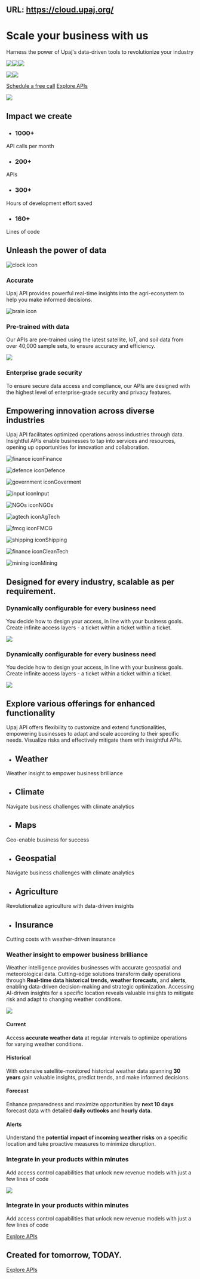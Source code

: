 URL: https://cloud.upaj.org/
---
# Scale your    business with us

Harness the power of Upaj's data-driven tools to revolutionize your industry

![](https://cloud.upaj.org/assets/images/mobile-icon-1.svg)![](https://cloud.upaj.org/assets/images/mobile-icon-2.svg)![](https://cloud.upaj.org/assets/images/mobile-icon-3.svg)

![](https://cloud.upaj.org/assets/images/mobile-icon-4.svg)![](https://cloud.upaj.org/assets/images/mobile-icon-5.svg)

[Schedule a free call](https://cloud.upaj.org/inquiry) [Explore APIs](https://cloud.upaj.org/api-list)

![](https://cloud.upaj.org/assets/images/home-banner.svg)

## Impact we create

- ### 1000+


API calls per month

- ### 200+


APIs

- ### 300+


Hours of development effort saved

- ### 160+


Lines of code


## Unleash the power of data

![clock icon](https://cloud.upaj.org/assets/images/wall-clock%201.svg)

### Accurate

Upaj API provides powerful real-time insights into the agri-ecosystem to help you make informed decisions.

![brain icon](https://cloud.upaj.org/assets/images/brain.svg)

### Pre-trained with data

Our APIs are pre-trained using the latest satellite, IoT, and soil data from over 40,000 sample sets, to ensure accuracy and efficiency.

![](https://cloud.upaj.org/assets/images/verified.svg)

### Enterprise grade security

To ensure secure data access and compliance, our APIs are designed with the highest level of enterprise-grade security and privacy features.

## Empowering innovation across    diverse industries

Upaj API facilitates optimized operations across industries through data. Insightful APIs enable businesses to tap into services and resources, opening up opportunities for innovation and collaboration.

![finance icon](https://cloud.upaj.org/assets/images/finance.svg)Finance

![defence icon](https://cloud.upaj.org/assets/images/defence.svg)Defence

![government icon](https://cloud.upaj.org/assets/images/government.svg)Goverment

![input icon](https://cloud.upaj.org/assets/images/input.svg)Input

![NGOs icon](https://cloud.upaj.org/assets/images/ngos.svg)NGOs

![agtech icon](https://cloud.upaj.org/assets/images/agtech.svg)AgTech

![fmcg icon](https://cloud.upaj.org/assets/images/fmcg.svg)FMCG

![shipping icon](https://cloud.upaj.org/assets/images/shipping.svg)Shipping

![finance icon](https://cloud.upaj.org/assets/images/finance.svg)CleanTech

![mining icon](https://cloud.upaj.org/assets/images/mining.svg)Mining

## Designed for every industry,    scalable as per requirement.

### Dynamically configurable for every business need

You decide how to design your access, in line with your business goals. Create infinite access layers - a ticket within a ticket within a ticket.

![](https://cloud.upaj.org/assets/images/dynamicconfigurable.svg)

### Dynamically configurable for every business need

You decide how to design your access, in line with your business goals. Create infinite access layers - a ticket within a ticket within a ticket.

![](https://cloud.upaj.org/assets/images/stars.svg)

## Explore various offerings for   enhanced functionality

Upaj API offers flexibility to customize and extend functionalities, empowering businesses to adapt and scale according to their specific needs. Visualize risks and effectively mitigate them with insightful APIs.

- ## Weather



Weather insight to empower business brilliance

- ## Climate



Navigate business challenges with climate analytics

- ## Maps



Geo-enable business for success

- ## Geospatial



Navigate business challenges with climate analytics

- ## Agriculture



Revolutionalize agriculture with data-driven insights

- ## Insurance



Cutting costs with weather-driven insurance


### Weather insight to empower business brilliance

Weather intelligence provides businesses with accurate geospatial and meteorological data.
Cutting-edge solutions transform daily operations through **Real-time data historical**
**trends,**
**weather forecasts,** and **alerts**, enabling data-driven decision-making
and strategic optimization.
Accessing AI-driven insights for a specific location reveals valuable insights to mitigate risk
and adapt to changing weather conditions.

![](https://cloud.upaj.org/assets/images/tab-1.jpg)

#### Current

Access **accurate weather data** at regular intervals to optimize operations for
varying weather
conditions.

#### Historical

With extensive satellite-monitored historical weather data spanning **30 years**
gain valuable
insights, predict trends, and make informed decisions.

#### Forecast

Enhance preparedness and maximize opportunities by **next 10 days** forecast data
with detailed
**daily outlooks** and **hourly data.**

#### Alerts

Understand the **potential impact of incoming weather risks** on a specific
location and take
proactive measures to minimize disruption.

### Integrate in your products within minutes

Add access control capabilities that unlock new revenue models with just a few lines of code

![](https://cloud.upaj.org/assets/images/sdk-blue-wrapper.png)

### Integrate in your products within minutes

Add access control capabilities that unlock new revenue models with just a few lines of code

[Explore APIs](https://cloud.upaj.org/api-list)

## Created for tomorrow, TODAY.

[Explore APIs](https://cloud.upaj.org/api-list)